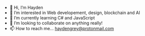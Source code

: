 - 👋 Hi, I’m Hayden
- 👀 I’m interested in Web developement, design, blockchain and AI
- 🌱 I’m currently learning C# and JavaScript
- 💞️ I’m looking to collaborate on anything really!
- 📫 How to reach me... haydengrey@protonmail.com

<!---
hgrey-dev/hgrey-dev is a ✨ special ✨ repository because its `README.md` (this file) appears on your GitHub profile.
You can click the Preview link to take a look at your changes.
--->
